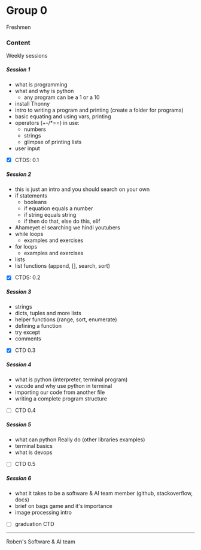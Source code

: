 # Group 0
Freshmen

### Content
Weekly sessions
##### Session 1
- what is programming
- what and why is python
  - any program can be a 1 or a 10
- install Thonny
- intro to writing a program and printing (create a folder for programs)
- basic equating and using vars, printing
- operators (+-/*==) in use:
    - numbers 
    - strings
    - glimpse of printing lists
- user input
- [X] CTDS:  0.1
##### Session 2
- this is just an intro and you should search on your own
- if statements
    - booleans
    - if equation equals a number
    - if string equals string
    - if then do that, else do this, elif
- Ahameyet el searching we hindi youtubers
- while loops
    - examples and exercises
- for loops
    - examples and exercises
- lists
- list functions (append, [], search, sort)
- [X] CTDS:  0.2

##### Session 3
- strings
- dicts, tuples and more lists
- helper functions (range, sort, enumerate)
- defining a function
- try except
- comments
- [X] CTD 0.3

##### Session 4
- what is python (interpreter, terminal program)
- vscode and why use python in terminal
- importing our code from another file
- writing a complete program structure
- [ ] CTD 0.4

##### Session 5
- what can python Really do (other libraries examples)
- terminal basics
- what is devops
- [ ] CTD 0.5

##### Session 6
- what it takes to be a software & AI team member (github, stackoverflow, docs)
- brief on bags game and it's importance
- image processing intro
- [ ] graduation CTD
---
Roben's Software & AI team 